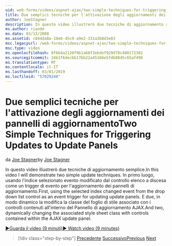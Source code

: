 ```yaml
---
uid: web-forms/videos/aspnet-ajax/two-simple-techniques-for-triggering-updates-to-update-panels
title: Due semplici tecniche per l'attivazione degli aggiornamenti dei pannelli di aggiornamento | Microsoft Docs
author: JoeStagner
description: In questo video illustrerò due tecniche di aggiornamento semplice. In primo luogo, usando l'indice selezionato evento modificato dal controllo elenco a discesa come trig un evento...
ms.author: riande
ms.date: 03/13/2008
ms.assetid: c844da8a-10e6-45c9-a9e2-331a3b8d3e03
msc.legacyurl: /web-forms/videos/aspnet-ajax/two-simple-techniques-for-triggering-updates-to-update-panels
msc.type: video
ms.openlocfilehash: 8f6b4a2120f9b1a68f3ebdef929d78c480172302
ms.sourcegitcommit: 24b1f6decbb17bb22a45166e5fdb0845c65af498
ms.translationtype: MT
ms.contentlocale: it-IT
ms.lasthandoff: 03/01/2019
ms.locfileid: "57029248"
---
```

<a name="two-simple-techniques-for-triggering-updates-to-update-panels"></a><span data-ttu-id="e56e4-104">Due semplici tecniche per l'attivazione degli aggiornamenti dei pannelli di aggiornamento</span><span class="sxs-lookup"><span data-stu-id="e56e4-104">Two Simple Techniques for Triggering Updates to Update Panels</span></span>
====================
<span data-ttu-id="e56e4-105">da [Joe Stagner](https://github.com/JoeStagner)</span><span class="sxs-lookup"><span data-stu-id="e56e4-105">by [Joe Stagner](https://github.com/JoeStagner)</span></span>

<span data-ttu-id="e56e4-106">In questo video illustrerò due tecniche di aggiornamento semplice.</span><span class="sxs-lookup"><span data-stu-id="e56e4-106">In this video I will demonstrate two simple update techniques.</span></span> <span data-ttu-id="e56e4-107">In primo luogo, usando l'indice selezionato evento modificato dal controllo elenco a discesa come un trigger di evento per l'aggiornamento dei pannelli di aggiornamento.</span><span class="sxs-lookup"><span data-stu-id="e56e4-107">First, using the selected index changed event from the drop down list control as an event trigger for updating update panels.</span></span> <span data-ttu-id="e56e4-108">E due, in modo dinamico la modifica la classe del foglio di stile associato con i controlli contenuti all'interno del Pannello di aggiornamento AJAX.</span><span class="sxs-lookup"><span data-stu-id="e56e4-108">And two, dynamically changing the associated style sheet class with controls contained within the AJAX update panel.</span></span>

[<span data-ttu-id="e56e4-109">&#9654;Guarda il video (9 minuti)</span><span class="sxs-lookup"><span data-stu-id="e56e4-109">&#9654; Watch video (9 minutes)</span></span>](https://channel9.msdn.com/Blogs/ASP-NET-Site-Videos/two-simple-techniques-for-triggering-updates-to-update-panels)

> [!div class="step-by-step"]
> <span data-ttu-id="e56e4-110">[Precedente](how-do-i-retrieve-values-from-server-side-ajax-controls.md)
> [Successivo](use-aspnet-ajax-cascading-drop-down-control-to-access-a-database.md)</span><span class="sxs-lookup"><span data-stu-id="e56e4-110">[Previous](how-do-i-retrieve-values-from-server-side-ajax-controls.md)
[Next](use-aspnet-ajax-cascading-drop-down-control-to-access-a-database.md)</span></span>
